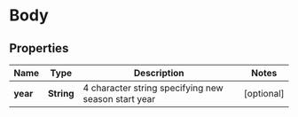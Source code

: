 # Body

## Properties
Name | Type | Description | Notes
------------ | ------------- | ------------- | -------------
**year** | **String** | 4 character string specifying new season start year |  [optional]

